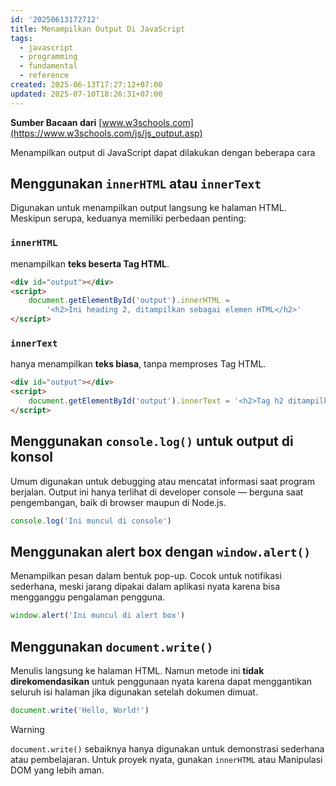 ```yaml
---
id: '20250613172712'
title: Menampilkan Output Di JavaScript
tags:
  - javascript
  - programming
  - fundamental
  - reference
created: 2025-06-13T17:27:12+07:00
updated: 2025-07-10T18:26:31+07:00
---
```


**Sumber Bacaan dari** [www.w3schools.com](https://www.w3schools.com/js/js_output.asp)

Menampilkan output di JavaScript dapat dilakukan dengan beberapa cara

## Menggunakan `innerHTML` atau `innerText`

Digunakan untuk menampilkan output langsung ke halaman HTML. Meskipun serupa, keduanya memiliki perbedaan penting:

### `innerHTML`

menampilkan **teks beserta Tag HTML**.

```html
<div id="output"></div>
<script>
	document.getElementById('output').innerHTML =
		'<h2>Ini heading 2, ditampilkan sebagai elemen HTML</h2>'
</script>
```

### `innerText`

hanya menampilkan **teks biasa**, tanpa memproses Tag HTML.

```html
<div id="output"></div>
<script>
	document.getElementById('output').innerText = '<h2>Tag h2 ditampilkan sebagai teks</h2>'
</script>
```

## Menggunakan `console.log()` untuk output di konsol

Umum digunakan untuk debugging atau mencatat informasi saat program berjalan. Output ini hanya terlihat di developer console — berguna saat pengembangan, baik di browser maupun di Node.js.

```javascript
console.log('Ini muncul di console')
```

## Menggunakan alert box dengan `window.alert()`

Menampilkan pesan dalam bentuk pop-up. Cocok untuk notifikasi sederhana, meski jarang dipakai dalam aplikasi nyata karena bisa mengganggu pengalaman pengguna.

```javascript
window.alert('Ini muncul di alert box')
```

## Menggunakan `document.write()`

Menulis langsung ke halaman HTML. Namun metode ini **tidak direkomendasikan** untuk penggunaan nyata karena dapat menggantikan seluruh isi halaman jika digunakan setelah dokumen dimuat.

```javascript
document.write('Hello, World!')
```

> [!warning]
>
> `document.write()` sebaiknya hanya digunakan untuk demonstrasi sederhana atau pembelajaran. Untuk proyek nyata, gunakan `innerHTML` atau Manipulasi DOM yang lebih aman.
